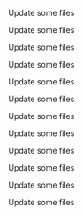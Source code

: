 Update some files

Update some files

Update some files

Update some files

Update some files

Update some files

Update some files

Update some files

Update some files

Update some files

Update some files

Update some files

